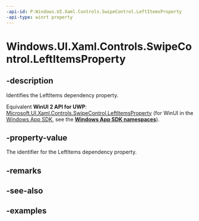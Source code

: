 ```yaml
---
-api-id: P:Windows.UI.Xaml.Controls.SwipeControl.LeftItemsProperty
-api-type: winrt property
---
```


<!-- Property syntax.
public DependencyProperty LeftItemsProperty { get; }
-->

# Windows.UI.Xaml.Controls.SwipeControl.LeftItemsProperty

## -description

Identifies the LeftItems dependency property.

Equivalent **WinUI 2 API for UWP**: [Microsoft.UI.Xaml.Controls.SwipeControl.LeftItemsProperty](/windows/winui/api/microsoft.ui.xaml.controls.swipecontrol.leftitemsproperty) (for WinUI in the [Windows App SDK](/windows/apps/windows-app-sdk/), see the **[Windows App SDK namespaces](/windows/windows-app-sdk/api/winrt/)**).

## -property-value

The identifier for the LeftItems dependency property.

## -remarks

## -see-also

## -examples

